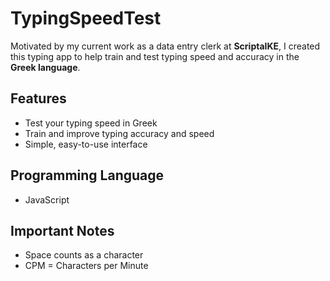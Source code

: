 # TypingSpeedTest

Motivated by my current work as a data entry clerk at **ScriptaIKE**, 
I created this typing app to help train and test typing speed and accuracy in the **Greek language**.

## Features
- Test your typing speed in Greek  
- Train and improve typing accuracy and speed  
- Simple, easy-to-use interface  

## Programming Language
- JavaScript  

## Important Notes
- Space counts as a character  
- CPM = Characters per Minute
